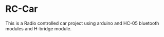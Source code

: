 # RC-Car
This is a Radio controlled car project using arduino and HC-05 bluetooth modules and H-bridge module.
